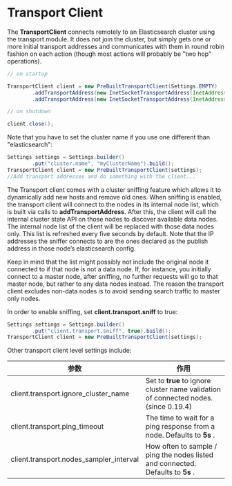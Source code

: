 # Transport Client

The **TransportClient** connects remotely to an Elasticsearch cluster using the transport module. 
It does not join the cluster, but simply gets one or more initial transport addresses and communicates with them in round robin fashion on each action 
(though most actions will probably be "two hop" operations).

```java
// on startup

TransportClient client = new PreBuiltTransportClient(Settings.EMPTY)
        .addTransportAddress(new InetSocketTransportAddress(InetAddress.getByName("host1"), 9300))
        .addTransportAddress(new InetSocketTransportAddress(InetAddress.getByName("host2"), 9300));

// on shutdown

client.close();
```

Note that you have to set the cluster name if you use one different than "elasticsearch":

```java
Settings settings = Settings.builder()
        .put("cluster.name", "myClusterName").build();
TransportClient client = new PreBuiltTransportClient(settings);
//Add transport addresses and do something with the client...
```

The Transport client comes with a cluster sniffing feature which allows it to dynamically add new hosts and remove old ones. 
When sniffing is enabled, the transport client will connect to the nodes in its internal node list, which is built via calls to **addTransportAddress**. 
After this, the client will call the internal cluster state API on those nodes to discover available data nodes. 
The internal node list of the client will be replaced with those data nodes only. This list is refreshed every five seconds by default. 
Note that the IP addresses the sniffer connects to are the ones declared as the publish address in those node’s elasticsearch config.

Keep in mind that the list might possibly not include the original node it connected to if that node is not a data node. 
If, for instance, you initially connect to a master node, after sniffing, no further requests will go to that master node, 
but rather to any data nodes instead. The reason the transport client excludes non-data nodes is to avoid sending search traffic to master only nodes.

In order to enable sniffing, set **client.transport.sniff** to true:

```java
Settings settings = Settings.builder()
        .put("client.transport.sniff", true).build();
TransportClient client = new PreBuiltTransportClient(settings);
```

Other transport client level settings include:

参数 | 作用
---|---
client.transport.ignore_cluster_name | Set to **true** to ignore cluster name validation of connected nodes. (since 0.19.4)
client.transport.ping_timeout | The time to wait for a ping response from a node. Defaults to **5s** .
client.transport.nodes_sampler_interval | How often to sample / ping the nodes listed and connected. Defaults to **5s** .